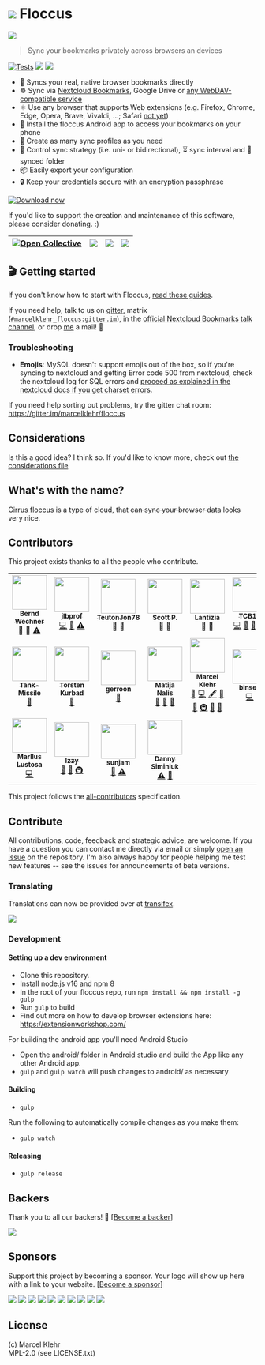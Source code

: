 # ![](https://raw.githubusercontent.com/marcelklehr/floccus/master/icons/logo.png) Floccus

![](https://raw.githubusercontent.com/marcelklehr/floccus/develop/img/screen_chrome_wide.png)
> Sync your bookmarks privately across browsers an devices

[![Tests](https://github.com/marcelklehr/floccus/workflows/Tests/badge.svg)](https://github.com/marcelklehr/floccus/actions?query=workflow%3ATests) <img src="https://img.shields.io/chrome-web-store/users/fnaicdffflnofjppbagibeoednhnbjhg.svg"> <img src="https://img.shields.io/amo/users/floccus.svg">

- 🔖 Syncs your real, native browser bookmarks directly
- ☸ Sync via [Nextcloud Bookmarks](https://github.com/nextcloud/bookmarks), Google Drive or [any WebDAV-compatible service](https://community.cryptomator.org/t/webdav-urls-of-common-cloud-storage-services/75)
- ⚛ Use any browser that supports Web extensions (e.g. Firefox, Chrome, Edge, Opera, Brave, Vivaldi, ...; Safari [not yet](https://github.com/floccusaddon/floccus/issues/23))
- 📲 Install the floccus Android app to access your bookmarks on your phone
- 💼 Create as many sync profiles as you need
- 🚚 Control sync strategy (i.e. uni- or bidirectional), ⏳ sync interval and 📂 synced folder
- 📦 Easily export your configuration
- 🔒 Keep your credentials secure with an encryption passphrase


[![Download now](https://img.shields.io/badge/Download-now-limegreen.svg?&style=for-the-badge)](https://floccus.org/download)



If you'd like to support the creation and maintenance of this software, please consider donating. :)

| [<img src="https://img.shields.io/badge/Open%20Collective-sponsor-lightblue.svg?logo=opencollective&style=for-the-badge" alt="Open Collective">](https://opencollective.com/floccus) | [<img src="https://img.shields.io/badge/github-sponsor-violet.svg?logo=github&style=for-the-badge">](https://github.com/sponsors/marcelklehr) | [<img src="https://img.shields.io/badge/LiberaPay-sponsor-yellow.svg?logo=liberapay&style=for-the-badge">](https://liberapay.com/marcelklehr/donate)   | [<img src="https://img.shields.io/badge/paypal-donate-blue.svg?logo=paypal&style=for-the-badge">](https://www.paypal.me/marcelklehr1)  |
|:----------------------------------------------------------------------------------------------------------------------------------------------------------------------------------------------------------------------------------------------------------------------------------------------------------------------------:| :-------------------------------------------------------------------------------------------------------------------------------------------------: |:--:|:---:|

## 🎬 Getting started
If you don't know how to start with Floccus, [read these guides](https://floccus.org/guides).

If you need help, talk to us on [gitter](https://gitter.im/marcelklehr/floccus), matrix ([`#marcelklehr_floccus:gitter.im`](https://matrix.to/#/#marcelklehr_floccus:gitter.im?utm_source=gitter)), in the [official Nextcloud Bookmarks talk channel](https://cloud.nextcloud.com/call/u52jcby9), or drop [me](https://marcelklehr.de) a mail! :wave:

### Troubleshooting

- **Emojis**: MySQL doesn't support emojis out of the box, so if you're syncing to nextcloud and getting Error code 500 from nextcloud, check the nextcloud log for SQL errors and [proceed as explained in the nextcloud docs if you get charset errors](https://docs.nextcloud.com/server/stable/admin_manual/configuration_database/mysql_4byte_support.html).

If you need help sorting out problems, try the gitter chat room: <https://gitter.im/marcelklehr/floccus>

## Considerations

Is this a good idea? I think so. If you'd like to know more, check out [the considerations file](./CONSIDERATIONS.md)

## What's with the name?

[Cirrus floccus](https://en.wikipedia.org/wiki/Cirrus_floccus) is a type of cloud, that <del>can sync your browser data</del> looks very nice.

## Contributors

This project exists thanks to all the people who contribute.

<!-- ALL-CONTRIBUTORS-LIST:START - Do not remove or modify this section -->
<!-- prettier-ignore-start -->
<!-- markdownlint-disable -->
<table>
  <tr>
    <td align="center"><a href="https://github.com/bernd-wechner"><img src="https://avatars2.githubusercontent.com/u/7296506?v=4?s=70" width="70px;" alt=""/><br /><sub><b>Bernd Wechner</b></sub></a><br /><a href="https://github.com/floccusaddon/floccus/issues?q=author%3Abernd-wechner" title="Bug reports">🐛</a> <a href="#ideas-bernd-wechner" title="Ideas, Planning, & Feedback">🤔</a> <a href="https://github.com/floccusaddon/floccus/commits?author=bernd-wechner" title="Tests">⚠️</a></td>
    <td align="center"><a href="https://github.com/jlbprof"><img src="https://avatars0.githubusercontent.com/u/9746421?v=4?s=70" width="70px;" alt=""/><br /><sub><b>jlbprof</b></sub></a><br /><a href="https://github.com/floccusaddon/floccus/commits?author=jlbprof" title="Code">💻</a> <a href="https://github.com/floccusaddon/floccus/issues?q=author%3Ajlbprof" title="Bug reports">🐛</a> <a href="https://github.com/floccusaddon/floccus/commits?author=jlbprof" title="Tests">⚠️</a></td>
    <td align="center"><a href="https://github.com/TeutonJon78"><img src="https://avatars2.githubusercontent.com/u/1771400?v=4?s=70" width="70px;" alt=""/><br /><sub><b>TeutonJon78</b></sub></a><br /><a href="https://github.com/floccusaddon/floccus/issues?q=author%3ATeutonJon78" title="Bug reports">🐛</a> <a href="#ideas-TeutonJon78" title="Ideas, Planning, & Feedback">🤔</a></td>
    <td align="center"><a href="https://github.com/skewty"><img src="https://avatars1.githubusercontent.com/u/9087223?v=4?s=70" width="70px;" alt=""/><br /><sub><b>Scott P.</b></sub></a><br /><a href="https://github.com/floccusaddon/floccus/issues?q=author%3Askewty" title="Bug reports">🐛</a> <a href="#ideas-skewty" title="Ideas, Planning, & Feedback">🤔</a></td>
    <td align="center"><a href="https://github.com/Lantizia"><img src="https://avatars1.githubusercontent.com/u/10448369?v=4?s=70" width="70px;" alt=""/><br /><sub><b>Lantizia</b></sub></a><br /><a href="https://github.com/floccusaddon/floccus/issues?q=author%3ALantizia" title="Bug reports">🐛</a> <a href="#ideas-Lantizia" title="Ideas, Planning, & Feedback">🤔</a></td>
    <td align="center"><a href="https://iklive.eu"><img src="https://avatars1.githubusercontent.com/u/6315832?v=4?s=70" width="70px;" alt=""/><br /><sub><b>TCB13</b></sub></a><br /><a href="https://github.com/floccusaddon/floccus/commits?author=TCB13" title="Code">💻</a> <a href="#ideas-TCB13" title="Ideas, Planning, & Feedback">🤔</a> <a href="#plugin-TCB13" title="Plugin/utility libraries">🔌</a> <a href="#translation-TCB13" title="Translation">🌍</a></td>
    <td align="center"><a href="https://github.com/gohrner"><img src="https://avatars0.githubusercontent.com/u/26199042?v=4?s=70" width="70px;" alt=""/><br /><sub><b>gohrner </b></sub></a><br /><a href="https://github.com/floccusaddon/floccus/issues?q=author%3Agohrner" title="Bug reports">🐛</a></td>
  </tr>
  <tr>
    <td align="center"><a href="https://github.com/Tank-Missile"><img src="https://avatars0.githubusercontent.com/u/5893370?v=4?s=70" width="70px;" alt=""/><br /><sub><b>Tank-Missile</b></sub></a><br /><a href="https://github.com/floccusaddon/floccus/issues?q=author%3ATank-Missile" title="Bug reports">🐛</a></td>
    <td align="center"><a href="https://github.com/tkurbad"><img src="https://avatars1.githubusercontent.com/u/158030?v=4?s=70" width="70px;" alt=""/><br /><sub><b>Torsten Kurbad</b></sub></a><br /><a href="https://github.com/floccusaddon/floccus/issues?q=author%3Atkurbad" title="Bug reports">🐛</a></td>
    <td align="center"><a href="https://github.com/gerroon"><img src="https://avatars1.githubusercontent.com/u/8519469?v=4?s=70" width="70px;" alt=""/><br /><sub><b>gerroon</b></sub></a><br /><a href="https://github.com/floccusaddon/floccus/issues?q=author%3Agerroon" title="Bug reports">🐛</a></td>
    <td align="center"><a href="http://biciklijade.com/"><img src="https://avatars.githubusercontent.com/u/156656?v=4?s=70" width="70px;" alt=""/><br /><sub><b>Matija Nalis</b></sub></a><br /><a href="#ideas-mnalis" title="Ideas, Planning, & Feedback">🤔</a> <a href="#question-mnalis" title="Answering Questions">💬</a> <a href="https://github.com/floccusaddon/floccus/issues?q=author%3Amnalis" title="Bug reports">🐛</a></td>
    <td align="center"><a href="https://github.com/marcelklehr"><img src="https://avatars.githubusercontent.com/u/986878?v=4?s=70" width="70px;" alt=""/><br /><sub><b>Marcel Klehr</b></sub></a><br /><a href="#question-marcelklehr" title="Answering Questions">💬</a> <a href="https://github.com/floccusaddon/floccus/commits?author=marcelklehr" title="Code">💻</a> <a href="#content-marcelklehr" title="Content">🖋</a> <a href="#design-marcelklehr" title="Design">🎨</a> <a href="https://github.com/floccusaddon/floccus/commits?author=marcelklehr" title="Documentation">📖</a> <a href="#infra-marcelklehr" title="Infrastructure (Hosting, Build-Tools, etc)">🚇</a> <a href="#maintenance-marcelklehr" title="Maintenance">🚧</a> <a href="#projectManagement-marcelklehr" title="Project Management">📆</a></td>
    <td align="center"><a href="https://github.com/binsee"><img src="https://avatars.githubusercontent.com/u/5285894?v=4?s=70" width="70px;" alt=""/><br /><sub><b>binsee</b></sub></a><br /><a href="https://github.com/floccusaddon/floccus/commits?author=binsee" title="Code">💻</a></td>
    <td align="center"><a href="https://daitem.io/"><img src="https://avatars.githubusercontent.com/u/8190979?v=4?s=70" width="70px;" alt=""/><br /><sub><b>Marc Shapiro</b></sub></a><br /><a href="https://github.com/floccusaddon/floccus/commits?author=mlshapiro" title="Code">💻</a></td>
  </tr>
  <tr>
    <td align="center"><a href="https://marllus.com/"><img src="https://avatars.githubusercontent.com/u/29416568?v=4?s=70" width="70px;" alt=""/><br /><sub><b>Marllus Lustosa</b></sub></a><br /><a href="https://github.com/floccusaddon/floccus/commits?author=marlluslustosa" title="Code">💻</a></td>
    <td align="center"><a href="https://android.izzysoft.de/"><img src="https://avatars.githubusercontent.com/u/6781438?v=4?s=70" width="70px;" alt=""/><br /><sub><b>Izzy</b></sub></a><br /><a href="https://github.com/floccusaddon/floccus/issues?q=author%3AIzzySoft" title="Bug reports">🐛</a> <a href="#ideas-IzzySoft" title="Ideas, Planning, & Feedback">🤔</a> <a href="#infra-IzzySoft" title="Infrastructure (Hosting, Build-Tools, etc)">🚇</a></td>
    <td align="center"><a href="https://github.com/sunjam"><img src="https://avatars.githubusercontent.com/u/1787238?v=4?s=70" width="70px;" alt=""/><br /><sub><b>sunjam</b></sub></a><br /><a href="#ideas-sunjam" title="Ideas, Planning, & Feedback">🤔</a> <a href="https://github.com/floccusaddon/floccus/commits?author=sunjam" title="Tests">⚠️</a></td>
    <td align="center"><a href="https://github.com/dsiminiuk"><img src="https://avatars.githubusercontent.com/u/5713547?v=4?s=70" width="70px;" alt=""/><br /><sub><b>Danny Siminiuk</b></sub></a><br /><a href="https://github.com/floccusaddon/floccus/commits?author=dsiminiuk" title="Tests">⚠️</a> <a href="#ideas-dsiminiuk" title="Ideas, Planning, & Feedback">🤔</a></td>
  </tr>
</table>

<!-- markdownlint-restore -->
<!-- prettier-ignore-end -->

<!-- ALL-CONTRIBUTORS-LIST:END -->

This project follows the [all-contributors](https://github.com/kentcdodds/all-contributors) specification.

## Contribute

All contributions, code, feedback and strategic advice, are welcome. If you have a question you can contact me directly via email or simply [open an issue](https://github.com/marcelklehr/floccus/issues/new) on the repository. I'm also always happy for people helping me test new features -- see the issues for announcements of beta versions.

### Translating

Translations can now be provided over at [transifex](https://www.transifex.com/floccus/floccus/).

![](https://www.transifex.com/projects/p/floccus/resource/messages-json--develop/chart/image_png)

### Development

#### Setting up a dev environment

- Clone this repository.
- Install node.js v16 and npm 8
- In the root of your floccus repo, run `npm install && npm install -g gulp`
- Run `gulp` to build
- Find out more on how to develop browser extensions here: <https://extensionworkshop.com/>

For building the android app you'll need Android Studio

- Open the android/ folder in Android studio and build the App like any other Android app.
- `gulp` and `gulp watch` will push changes to android/ as necessary

#### Building

- `gulp`

Run the following to automatically compile changes as you make them:

- `gulp watch`

#### Releasing

- `gulp release`

## Backers

Thank you to all our backers! 🙏 [[Become a backer](https://opencollective.com/floccus#backer)]

<a href="https://opencollective.com/floccus#backers" target="_blank"><img src="https://opencollective.com/floccus/backers.svg?width=890"></a>

## Sponsors

Support this project by becoming a sponsor. Your logo will show up here with a link to your website. [[Become a sponsor](https://opencollective.com/floccus#sponsor)]

<a href="https://opencollective.com/floccus/sponsor/0/website" target="_blank"><img src="https://opencollective.com/floccus/sponsor/0/avatar.svg"></a>
<a href="https://opencollective.com/floccus/sponsor/1/website" target="_blank"><img src="https://opencollective.com/floccus/sponsor/1/avatar.svg"></a>
<a href="https://opencollective.com/floccus/sponsor/2/website" target="_blank"><img src="https://opencollective.com/floccus/sponsor/2/avatar.svg"></a>
<a href="https://opencollective.com/floccus/sponsor/3/website" target="_blank"><img src="https://opencollective.com/floccus/sponsor/3/avatar.svg"></a>
<a href="https://opencollective.com/floccus/sponsor/4/website" target="_blank"><img src="https://opencollective.com/floccus/sponsor/4/avatar.svg"></a>
<a href="https://opencollective.com/floccus/sponsor/5/website" target="_blank"><img src="https://opencollective.com/floccus/sponsor/5/avatar.svg"></a>
<a href="https://opencollective.com/floccus/sponsor/6/website" target="_blank"><img src="https://opencollective.com/floccus/sponsor/6/avatar.svg"></a>
<a href="https://opencollective.com/floccus/sponsor/7/website" target="_blank"><img src="https://opencollective.com/floccus/sponsor/7/avatar.svg"></a>
<a href="https://opencollective.com/floccus/sponsor/8/website" target="_blank"><img src="https://opencollective.com/floccus/sponsor/8/avatar.svg"></a>
<a href="https://opencollective.com/floccus/sponsor/9/website" target="_blank"><img src="https://opencollective.com/floccus/sponsor/9/avatar.svg"></a>

## License

(c) Marcel Klehr  
MPL-2.0 (see LICENSE.txt)
